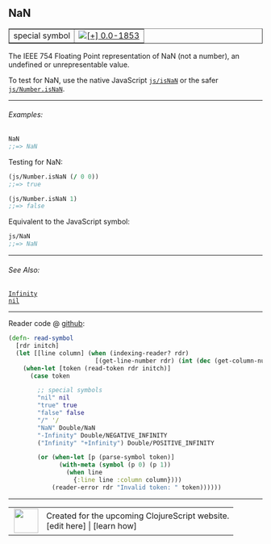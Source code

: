 ## NaN



 <table border="1">
<tr>
<td>special symbol</td>
<td><a href="https://github.com/cljsinfo/cljs-api-docs/tree/0.0-1853"><img valign="middle" alt="[+] 0.0-1853" title="Added in 0.0-1853" src="https://img.shields.io/badge/+-0.0--1853-lightgrey.svg"></a> </td>
</tr>
</table>



The IEEE 754 Floating Point representation of NaN (not a number), an undefined
or unrepresentable value.

To test for NaN, use the native JavaScript [`js/isNaN`] or the safer [`js/Number.isNaN`].

[`js/isNaN`]:https://developer.mozilla.org/en-US/docs/Web/JavaScript/Reference/Global_Objects/isNaN
[`js/Number.isNaN`]:https://developer.mozilla.org/en-US/docs/Web/JavaScript/Reference/Global_Objects/Number/isNaN

---

###### Examples:

```clj
NaN
;;=> NaN
```

Testing for NaN:

```clj
(js/Number.isNaN (/ 0 0))
;;=> true

(js/Number.isNaN 1)
;;=> false
```

Equivalent to the JavaScript symbol:

```clj
js/NaN
;;=> NaN
```

---

###### See Also:

[`Infinity`](syntax_Infinity.md)<br>
[`nil`](syntax_nil.md)<br>

---





Reader code @ [github](https://github.com/clojure/tools.reader/blob/tools.reader-0.7.5/src/main/clojure/clojure/tools/reader.clj#L239-L259):

```clj
(defn- read-symbol
  [rdr initch]
  (let [[line column] (when (indexing-reader? rdr)
                        [(get-line-number rdr) (int (dec (get-column-number rdr)))])]
    (when-let [token (read-token rdr initch)]
      (case token

        ;; special symbols
        "nil" nil
        "true" true
        "false" false
        "/" '/
        "NaN" Double/NaN
        "-Infinity" Double/NEGATIVE_INFINITY
        ("Infinity" "+Infinity") Double/POSITIVE_INFINITY

        (or (when-let [p (parse-symbol token)]
              (with-meta (symbol (p 0) (p 1))
                (when line
                  {:line line :column column})))
            (reader-error rdr "Invalid token: " token))))))
```

<!--
Repo - tag - source tree - lines:

 <pre>
tools.reader @ tools.reader-0.7.5
└── src
    └── main
        └── clojure
            └── clojure
                └── tools
                    └── <ins>[reader.clj:239-259](https://github.com/clojure/tools.reader/blob/tools.reader-0.7.5/src/main/clojure/clojure/tools/reader.clj#L239-L259)</ins>
</pre>
-->

---



 <table>
<tr><td>
<img valign="middle" align="right" width="48px" src="http://i.imgur.com/Hi20huC.png">
</td><td>
Created for the upcoming ClojureScript website.<br>
[edit here] | [learn how]
</td></tr></table>

[edit here]:https://github.com/cljsinfo/cljs-api-docs/blob/master/cljsdoc/syntax_NaN.cljsdoc
[learn how]:https://github.com/cljsinfo/cljs-api-docs/wiki/cljsdoc-files

<!--

This information was too distracting to show to readers, but I'll leave it
commented here since it is helpful to:

- pretty-print the data used to generate this document
- and show how to retrieve that data



The API data for this symbol:

```clj
{:description "The IEEE 754 Floating Point representation of NaN (not a number), an undefined\nor unrepresentable value.\n\nTo test for NaN, use the native JavaScript [`js/isNaN`] or the safer [`js/Number.isNaN`].\n\n[`js/isNaN`]:https://developer.mozilla.org/en-US/docs/Web/JavaScript/Reference/Global_Objects/isNaN\n[`js/Number.isNaN`]:https://developer.mozilla.org/en-US/docs/Web/JavaScript/Reference/Global_Objects/Number/isNaN",
 :ns "syntax",
 :name "NaN",
 :history [["+" "0.0-1853"]],
 :type "special symbol",
 :related ["syntax/Infinity" "syntax/nil"],
 :full-name-encode "syntax_NaN",
 :extra-sources [{:code "(defn- read-symbol\n  [rdr initch]\n  (let [[line column] (when (indexing-reader? rdr)\n                        [(get-line-number rdr) (int (dec (get-column-number rdr)))])]\n    (when-let [token (read-token rdr initch)]\n      (case token\n\n        ;; special symbols\n        \"nil\" nil\n        \"true\" true\n        \"false\" false\n        \"/\" '/\n        \"NaN\" Double/NaN\n        \"-Infinity\" Double/NEGATIVE_INFINITY\n        (\"Infinity\" \"+Infinity\") Double/POSITIVE_INFINITY\n\n        (or (when-let [p (parse-symbol token)]\n              (with-meta (symbol (p 0) (p 1))\n                (when line\n                  {:line line :column column})))\n            (reader-error rdr \"Invalid token: \" token))))))",
                  :title "Reader code",
                  :repo "tools.reader",
                  :tag "tools.reader-0.7.5",
                  :filename "src/main/clojure/clojure/tools/reader.clj",
                  :lines [239 259]}],
 :examples [{:id "9661ba",
             :content "```clj\nNaN\n;;=> NaN\n```\n\nTesting for NaN:\n\n```clj\n(js/Number.isNaN (/ 0 0))\n;;=> true\n\n(js/Number.isNaN 1)\n;;=> false\n```\n\nEquivalent to the JavaScript symbol:\n\n```clj\njs/NaN\n;;=> NaN\n```"}],
 :full-name "syntax/NaN",
 :display "NaN"}

```

Retrieve the API data for this symbol:

```clj
;; from Clojure REPL
(require '[clojure.edn :as edn])
(-> (slurp "https://raw.githubusercontent.com/cljsinfo/cljs-api-docs/catalog/cljs-api.edn")
    (edn/read-string)
    (get-in [:symbols "syntax/NaN"]))
```

-->
